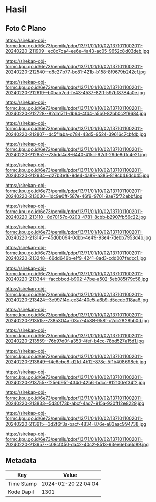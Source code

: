 # Hasil

## Foto C Plano

https://sirekap-obj-formc.kpu.go.id/6e73/pemilu/pdpr/13/71/01/10/02/1371011002011-20240220-211909--ec8c7ca4-ee6e-4a43-ac05-9652c8d03deb.jpg

https://sirekap-obj-formc.kpu.go.id/6e73/pemilu/pdpr/13/71/01/10/02/1371011002011-20240220-212540--d8c27b77-bc81-421b-b158-8f9679b242cf.jpg

https://sirekap-obj-formc.kpu.go.id/6e73/pemilu/pdpr/13/71/01/10/02/1371011002011-20240220-212619--b0bab7cd-fe43-4537-82ff-597bf8784a0e.jpg

https://sirekap-obj-formc.kpu.go.id/6e73/pemilu/pdpr/13/71/01/10/02/1371011002011-20240220-212728--82da1711-db64-4f44-a5b0-82bb0c2f9684.jpg

https://sirekap-obj-formc.kpu.go.id/6e73/pemilu/pdpr/13/71/01/10/02/1371011002011-20240220-212807--dc5f1aba-d784-43d5-9524-39616c7cbfdb.jpg

https://sirekap-obj-formc.kpu.go.id/6e73/pemilu/pdpr/13/71/01/10/02/1371011002011-20240220-212852--735dd4c8-6440-415d-92df-29de8dfc4e2f.jpg

https://sirekap-obj-formc.kpu.go.id/6e73/pemilu/pdpr/13/71/01/10/02/1371011002011-20240220-212934--d27b3e16-9de4-4a89-a385-819cb46dcb45.jpg

https://sirekap-obj-formc.kpu.go.id/6e73/pemilu/pdpr/13/71/01/10/02/1371011002011-20240220-213030--1dc9e0ff-587e-46f9-9701-9ae75f72ebbf.jpg

https://sirekap-obj-formc.kpu.go.id/6e73/pemilu/pdpr/13/71/01/10/02/1371011002011-20240220-213110--8d70157c-0203-4781-8cbb-b2907fb56c22.jpg

https://sirekap-obj-formc.kpu.go.id/6e73/pemilu/pdpr/13/71/01/10/02/1371011002011-20240220-213145--45d0b094-0dbb-4e49-93e4-7debb7953d4b.jpg

https://sirekap-obj-formc.kpu.go.id/6e73/pemilu/pdpr/13/71/01/10/02/1371011002011-20240220-213248--66dd649b-e1f9-4241-8ad3-cdd007fadcc1.jpg

https://sirekap-obj-formc.kpu.go.id/6e73/pemilu/pdpr/13/71/01/10/02/1371011002011-20240220-213344--faccbbcd-b902-47be-a502-5eb085f79c58.jpg

https://sirekap-obj-formc.kpu.go.id/6e73/pemilu/pdpr/13/71/01/10/02/1371011002011-20240220-213424--3e997f4c-cc34-40e5-a6b9-d5ecdc318aa6.jpg

https://sirekap-obj-formc.kpu.go.id/6e73/pemilu/pdpr/13/71/01/10/02/1371011002011-20240220-213515--7385304a-03c7-4b88-958f-c2dc2828bb0d.jpg

https://sirekap-obj-formc.kpu.go.id/6e73/pemilu/pdpr/13/71/01/10/02/1371011002011-20240220-213559--76b97d0f-a353-4fef-b4cc-78bd527a15d1.jpg

https://sirekap-obj-formc.kpu.go.id/6e73/pemilu/pdpr/13/71/01/10/02/1371011002011-20240220-213649--f4e6cbc8-d2fd-4b12-878e-5f1b408698eb.jpg

https://sirekap-obj-formc.kpu.go.id/6e73/pemilu/pdpr/13/71/01/10/02/1371011002011-20240220-213755--f25eb95f-434d-42b6-bdcc-812100ef34f2.jpg

https://sirekap-obj-formc.kpu.go.id/6e73/pemilu/pdpr/13/71/01/10/02/1371011002011-20240220-213833--5d30f73b-abcf-4ad7-915a-930ff12e8229.jpg

https://sirekap-obj-formc.kpu.go.id/6e73/pemilu/pdpr/13/71/01/10/02/1371011002011-20240220-213915--3d2f6f3a-bacf-4834-876e-a83aac994738.jpg

https://sirekap-obj-formc.kpu.go.id/6e73/pemilu/pdpr/13/71/01/10/02/1371011002011-20240220-213957--c08cf450-da42-40c2-8513-93ee6eba6d89.jpg


## Metadata

| Key        | Value               |
| ---------- | ------------------- |
| Time Stamp | 2024-02-20 22:04:04 |
| Kode Dapil | 1301                |



